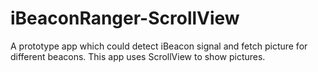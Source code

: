 # iBeaconRanger-ScrollView
A prototype app which could detect iBeacon signal and fetch picture for different beacons. This app uses ScrollView to show pictures.